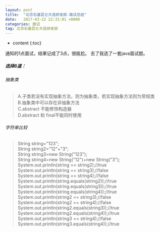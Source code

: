 ```yaml
---
layout: post
title:  "北京石基昆仑大连研发部-面试总结"
date:   2017-03-22 22:31:01 +0800
categories: 面试
tag: 北京石基昆仑大连研发部
---
```


* content
{:toc}



通知的1点面试，结果记成了3点，很尴尬。
去了我选了一套java面试题。
#####	选择6道：

###### 抽象类
>A.子类若没有实现抽象方法，则为抽象类，若实现抽象方法则为常规类
<br/>B.抽象类中可以存在非抽象方法
<br/>C.abstract 不能修饰构造器
<br/>D.abstract 和 final不能同时使用

###### 字符串比较
>String string="123";
<br/>String string2="12"+"3";
<br/>String string3=new String("123");
<br/>String string4=new String("12")+new String("3");
<br/>System.out.println(string == string2);//true
<br/>System.out.println(string == string3);//false
<br/>System.out.println(string == string4);//false
<br/>System.out.println(string.equals(string2));//true
<br/>System.out.println(string.equals(string3));//true
<br/>System.out.println(string.equals(string4));//true
<br/>System.out.println(string2 == string3);//false
<br/>System.out.println(string2 == string4);//false
<br/>System.out.println(string2.equals(string3));//true
<br/>System.out.println(string2.equals(string4));//true
<br/>System.out.println(string3 == string4);//false
<br/>System.out.println(string3.equals(string4));//true

			

[jekyll]:      http://jekyllrb.com
[jekyll-gh]:   https://github.com/jekyll/jekyll
[jekyll-help]: https://github.com/jekyll/jekyll-help
